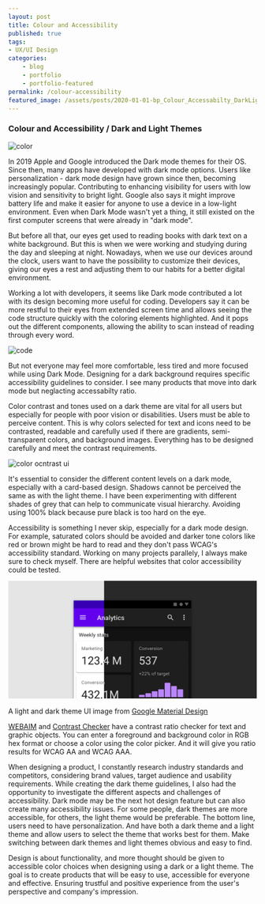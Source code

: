 ```yaml
---
layout: post
title: Colour and Accessibility
published: true
tags: 
- UX/UI Design
categories:
    - blog
    - portfolio
    - portfolio-featured
permalink: /colour-accessibility
featured_image: /assets/posts/2020-01-01-bp_Colour_Accessabilty_DarkLight/AdobeStock_248573161.jpeg
---
```

### Colour and Accessibility / Dark and Light Themes


![color](/assets/posts/2020-01-01-bp_Colour_Accessabilty_DarkLight/AdobeStock_248573161.jpeg "color")

In 2019 Apple and Google introduced the Dark mode themes for their OS. Since then, many apps have developed with dark mode options. Users like personalization - dark mode design have grown since then, becoming increasingly popular. Contributing to enhancing visibility for users with low vision and sensitivity to bright light. Google also says it might improve battery life and make it easier for anyone to use a device in a low-light environment. Even when Dark Mode wasn't yet a thing, it still existed on the first computer screens that were already in "dark mode".

But before all that, our eyes get used to reading books with dark text on a white background. But this is when we were working and studying during the day and sleeping at night.  Nowadays, when we use our devices around the clock, users want to have the possibility to customize their devices, giving our eyes a rest and adjusting them to our habits for a better digital environment. 

Working a lot with developers, it seems like Dark mode contributed a lot with its design becoming more useful for coding. Developers say it can be more restful to their eyes from extended screen time and allows seeing the code structure quickly with the coloring elements highlighted. And it pops out the different components, allowing the ability to scan instead of reading through every word. 



![code](/assets/posts/2020-01-01-bp_Colour_Accessabilty_DarkLight/AdobeStock_170801444.jpeg "code")



But not everyone may feel more comfortable, less tired and more focused while using Dark Mode. Designing for a dark background requires specific accessibility guidelines to consider. I see many products that move into dark mode but neglacting accessabilty ratio.

Color contrast and tones used on a dark theme are vital for all users but especially for people with poor vision or disabilities. Users must be able to perceive content. This is why colors selected for text and icons need to be contrasted, readable and carefully used if there are gradients, semi-transparent colors, and background images. Everything has to be designed carefully and meet the contrast requirements. 

![color ocntrast ui](/assets/posts/2020-01-01-bp_Colour_Accessabilty_DarkLight/g_material_design_contrast.png "color contrast ui")

It's essential to consider the different content levels on a dark mode, especially with a card-based design. Shadows cannot be perceived the same as with the light theme. I have been experimenting with different shades of grey that can help to communicate visual hierarchy. Avoiding using 100% black because pure black is too hard on the eye.  

Accessibility is something I never skip, especially for a dark mode design. For example, saturated colors should be avoided and darker tone colors like red or brown might be hard to read and they don't pass WCAG's accessibility standard. Working on many projects parallely, I always make sure to check myself.  There are helpful websites that color accessibility could be tested. 

![light and dark theme UI](/assets/posts/2020-01-01-bp_Colour_Accessabilty_DarkLight/g_material_design.png "light and dark theme UI")

A light and dark theme UI image from [Google Material Design](https://material.io/design/color/dark-theme.html#usage) 


[WEBAIM](https://webaim.org/resources/contrastchecker/) and [Contrast Checker](https://contrastchecker.com/) have a contrast ratio checker for text and graphic objects. You can enter a foreground and background color in RGB hex format or choose a color using the color picker.  And it will give you ratio results for WCAG AA and WCAG AAA.



When designing a product, I constantly research industry standards and competitors, considering brand values, target audience and usability requirements. While creating the dark theme guidelines, I also had the opportunity to investigate the different aspects and challenges of accessibility. Dark mode may be the next hot design feature but can also create many accessibility issues. For some people, dark themes are more accessible, for others, the light theme would be preferable. The bottom line, users need to have personalization. And have both a dark theme and a light theme and allow users to select the theme that works best for them. Make switching between dark themes and light themes obvious and easy to find.

Design is about functionality, and more thought should be given to accessible color choices when designing using a dark or a light theme. 
The goal is to create products that will be easy to use, accessible for everyone and effective. Ensuring trustful and positive experience from the user's perspective and company's impression. 

